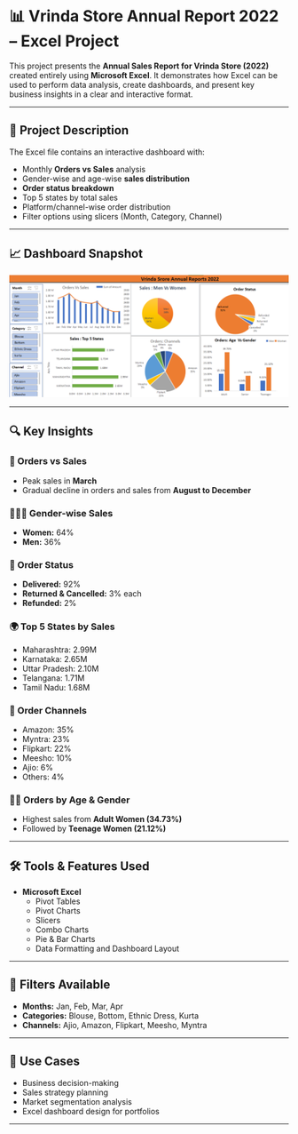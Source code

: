 # 📊 Vrinda Store Annual Report 2022 – Excel Project

This project presents the **Annual Sales Report for Vrinda Store (2022)** created entirely using **Microsoft Excel**. It demonstrates how Excel can be used to perform data analysis, create dashboards, and present key business insights in a clear and interactive format.

---

## 🧾 Project Description

The Excel file contains an interactive dashboard with:
- Monthly **Orders vs Sales** analysis
- Gender-wise and age-wise **sales distribution**
- **Order status breakdown**
- Top 5 states by total sales
- Platform/channel-wise order distribution
- Filter options using slicers (Month, Category, Channel)

---

## 📈 Dashboard Snapshot

![Excel Dashboard](screenshot.png)

---

## 🔍 Key Insights

### 📅 Orders vs Sales
- Peak sales in **March**
- Gradual decline in orders and sales from **August to December**

### 👨‍👩‍👧 Gender-wise Sales
- **Women:** 64%
- **Men:** 36%

### 🚚 Order Status
- **Delivered:** 92%
- **Returned & Cancelled:** 3% each
- **Refunded:** 2%

### 🌍 Top 5 States by Sales
- Maharashtra: 2.99M
- Karnataka: 2.65M
- Uttar Pradesh: 2.10M
- Telangana: 1.71M
- Tamil Nadu: 1.68M

### 🛒 Order Channels
- Amazon: 35%
- Myntra: 23%
- Flipkart: 22%
- Meesho: 10%
- Ajio: 6%
- Others: 4%

### 🧑‍🦳 Orders by Age & Gender
- Highest sales from **Adult Women (34.73%)**
- Followed by **Teenage Women (21.12%)**

---

## 🛠️ Tools & Features Used

- **Microsoft Excel**
  - Pivot Tables
  - Pivot Charts
  - Slicers
  - Combo Charts
  - Pie & Bar Charts
  - Data Formatting and Dashboard Layout

---

## 📂 Filters Available

- **Months:** Jan, Feb, Mar, Apr  
- **Categories:** Blouse, Bottom, Ethnic Dress, Kurta  
- **Channels:** Ajio, Amazon, Flipkart, Meesho, Myntra  

---

## 📌 Use Cases

- Business decision-making  
- Sales strategy planning  
- Market segmentation analysis  
- Excel dashboard design for portfolios  

---
